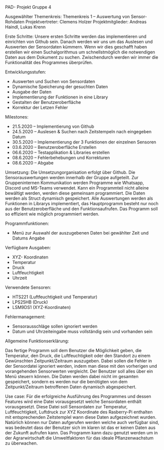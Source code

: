 PAD- Projekt
Gruppe 4

Ausgewählter Themenkreis: Themenkreis 1 – Auswertung von Sensor-Rohdaten
Projektvertreter: Clemens Holzer
Projektmitglieder: Andreas Haindl, Lukas Krenn


Erste Schritte:
Unsere ersten Schritte werden das implementieren und einrichten von Github sein. Danach werden wir uns um das Auslesen und Auswerten der Sensordaten kümmern. Wenn wir dies geschafft haben erstellen wir einen Suchalgorithmus um schnellstmöglich die notwendigen Daten aus dem Dokument zu suchen. Zwischendurch werden wir immer die Funktionalität des Programmes überprüfen.

Entwicklungsstufen:
-	Auswerten und Suchen von Sensordaten
-	Dynamische Speicherung der gesuchten Daten 
-	Ausgabe der Daten 
-	Implementierung der Funktionen in eine Library
-	Gestalten der Benutzeroberfläche
-	Korrektur der Letzen Fehler

Milestones:
-	21.5.2020 – Implementierung von Github
-	24.5.2020 – Auslesen & Suchen nach Zeitstempeln nach eingegeben Datum
-	30.5.2020 – Implementierung der 3 Funktionen der einzelnen Sensoren
-	03.6.2020 – Benutzeroberfläche Erstellen 
-	06.6.2020 – Testapplikation & Libraries erstellen 
-	08.6.2020 – Fehlerbehebungen und Korrekturen
-	08.6.2020 – Abgabe

Umsetzung:
Die Umsetzungorganisation erfolgt über Github.
Die Sensorauswertungen werden innerhalb der Gruppe aufgeteilt.
Zur Gruppeninternen Kommunikation werden Programme wie Whatsapp, Discord und MS-Teams verwendet. 
Kann ein Programmteil nicht alleine bewältigt werden, werden diese gemeinsam programmiert.
Die Daten werden als Struct dynamisch gespeichert.
Alle Auswertungen werden als Funktionen in Librarys implementiert, das Hauptprogramm besteht nur noch aus der Benutzeroberfläche und den Funktionsaufrufen.
Das Programm soll so effizient wie möglich programmiert werden. 





Programmfunktionen:

-	Menü zur Auswahl der auszugebenen Daten bei gewählter Zeit und Datums Angabe

Verfügbare Ausgaben:

-	XYZ- Koordinaten 
-	Temperatur 
-	Druck
-	Luftfeuchtigkeit
-	Uhrzeit

Verwendete Sensoren: 

-	HTS221 (Luftfeuchtigkeit und Temperatur)
-	LPS25HB (Druck)
-	LSM9DS1 (XYZ-Koordinaten)

Fehlermanagement:
-	Sensorausschläge sollen ignoriert werden
-	Datum und Uhrzeiteingabe muss vollständig sein und vorhanden sein


Allgemeine Funktionserklärung:

Das fertige Programm soll dem Benutzer die Möglichkeit geben, die Temperatur, den Druck, die Luftfeuchtigkeit oder den Standort zu einem Gewünschten Zeitpunkt/Zeitraum auszugeben. Dabei sollen die Fehler in der Sensordatei ignoriert werden, indem man diese mit den vorherigen und vorangehenden Sensorwerten vergleicht. Der Benutzer soll alles über ein Menü steuern können. 
Die Daten werden dabei nicht im gesamten gespeichert, sondern es werden nur die benötigten von dem Zeitpunkt/Zeitraum betroffenen Daten dynamisch abgespeichert. 


Use case:
Für die erfolgreiche Ausführung des Programmes und dessen Features wird eine Datei vorausgesetzt welche Sensordaten enthält vorausgesetzt. Diese Datei soll Sensordaten zur Temperatur, Luftfeuchtigkeit, Luftdruck zur XYZ Koordinate des Rasberry-Pi enthalten mit entsprechenden Zeitstemplel wann diese Daten aufgezeichnet wurden. Natürlich können nur Daten aufgerufen werden welche auch verfügbar sind, was bedeutet dass der Benutzer sich im klaren ist das er keinen Daten aus der Zukunft aufrufen kann. Das Programm kann dazu genutzt werden um in der Agrarwirtschaft die Umweltfaktoren für das ideale Pflanzenwachstum zu überwachen.

